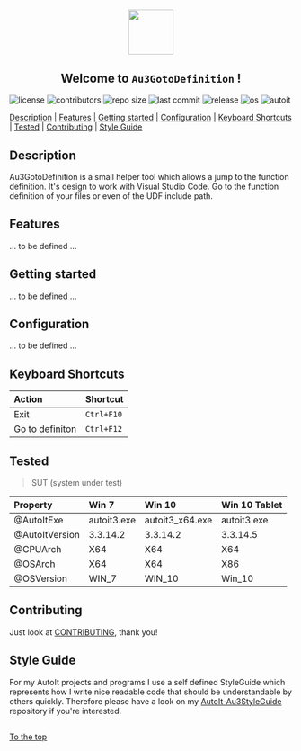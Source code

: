 #####

<p align="center">
    <img src="http://sven-seyfert.de/media/logo_circle.png" width="80" />
    <h2 align="center">Welcome to <code>Au3GotoDefinition</code> !</h2>
</p>

![license](https://img.shields.io/badge/license-MIT-green.svg?logo=github)
![contributors](https://img.shields.io/github/contributors/Sven-Seyfert/AutoIt-Au3GotoDefinition.svg?logo=github)
![repo size](https://img.shields.io/github/repo-size/Sven-Seyfert/AutoIt-Au3GotoDefinition.svg?logo=github)
![last commit](https://img.shields.io/github/last-commit/Sven-Seyfert/AutoIt-Au3GotoDefinition.svg?logo=github)
![release](https://img.shields.io/github/release/Sven-Seyfert/AutoIt-Au3GotoDefinition)
![os](https://img.shields.io/badge/os-windows-blueviolet.svg?logo=windows)
![autoit](https://img.shields.io/badge/autoit-rockz-9cf.svg?logo=visual-studio-code)

[Description](#description) | [Features](#features) | [Getting started](#getting-started) | [Configuration](#configuration) | [Keyboard Shortcuts](#keyboard-shortcuts) | [Tested](#tested) | [Contributing](#contributing) | [Style Guide](#style-guide)

## Description

Au3GotoDefinition is a small helper tool which allows a jump to the function definition. It's design to work with Visual Studio Code. Go to the function definition of your files or even of the UDF include path.

## Features

... to be defined ...

## Getting started

... to be defined ...

## Configuration

... to be defined ...

## Keyboard Shortcuts

| Action          | Shortcut   |
| :-------------- | :--------- |
| Exit            | `Ctrl+F10` |
| Go to definiton | `Ctrl+F12` |

## Tested

> SUT (system under test)

| Property       | Win 7       | Win 10          | Win 10 Tablet |
| :------------- | :---------- | :-------------- | :------------ |
| @AutoItExe     | autoit3.exe | autoit3_x64.exe | autoit3.exe   |
| @AutoItVersion | 3.3.14.2    | 3.3.14.2        | 3.3.14.5      |
| @CPUArch       | X64         | X64             | X64           |
| @OSArch        | X64         | X64             | X86           |
| @OSVersion     | WIN_7       | WIN_10          | Win_10        |

## Contributing

Just look at [CONTRIBUTING](https://github.com/Sven-Seyfert/AutoIt-Au3GotoDefinition/blob/master/docs/CONTRIBUTING.md), thank you!

## Style Guide

For my AutoIt projects and programs I use a self defined StyleGuide which represents how I write nice readable code that should be understandable by others quickly. Therefore please have a look on my [AutoIt-Au3StyleGuide](https://github.com/Sven-Seyfert/AutoIt-Au3StyleGuide/blob/master/README.md) repository if you're interested.

##

[To the top](#)

